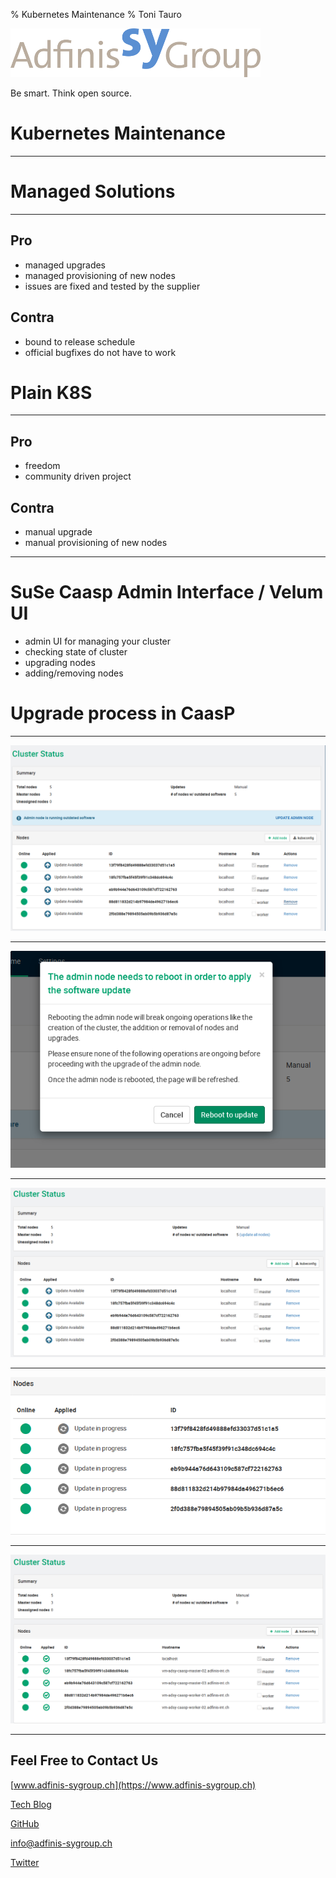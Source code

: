 % Kubernetes Maintenance
% Toni Tauro

![](static/adfinis_sygroup_logo.png)

Be smart. Think open source.

# Kubernetes Maintenance

---

# Managed Solutions 

---

## Pro

* managed upgrades
* managed provisioning of new nodes
* issues are fixed and tested by the supplier

## Contra

* bound to release schedule
* official bugfixes do not have to work

# Plain K8S

---

## Pro

* freedom
* community driven project

## Contra

* manual upgrade
* manual provisioning of new nodes

---

# SuSe Caasp Admin Interface / Velum UI

* admin UI for managing your cluster 
* checking state of cluster
* upgrading nodes
* adding/removing nodes

# Upgrade process in CaasP

---

![](static/before_update.png)

---

![](static/reboot.png)

---

![](static/update_nodes.png)

---

![](static/update_in_progress.png)

---

![](static/update_done.png)

---

## Feel Free to Contact Us

[www.adfinis-sygroup.ch](https://www.adfinis-sygroup.ch)

[Tech Blog](https://www.adfinis-sygroup.ch/blog)

[GitHub](https://github.com/adfinis-sygroup)

<info@adfinis-sygroup.ch>

[Twitter](https://twitter.com/adfinissygroup)
